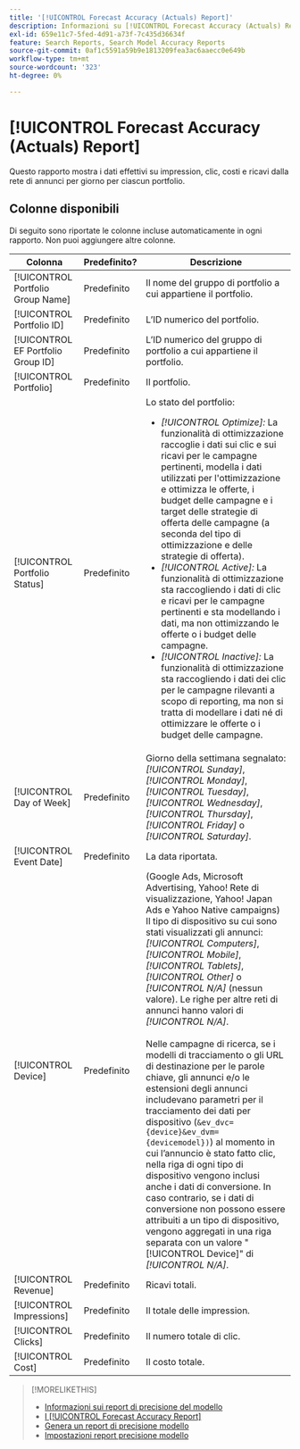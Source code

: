 ```yaml
---
title: '[!UICONTROL Forecast Accuracy (Actuals) Report]'
description: Informazioni su [!UICONTROL Forecast Accuracy (Actuals) Report], incluse le colonne di dati.
exl-id: 659e11c7-5fed-4d91-a73f-7c435d36634f
feature: Search Reports, Search Model Accuracy Reports
source-git-commit: 0af1c5591a59b9e1813209fea3ac6aaecc0e649b
workflow-type: tm+mt
source-wordcount: '323'
ht-degree: 0%

---
```


# [!UICONTROL Forecast Accuracy (Actuals) Report]

Questo rapporto mostra i dati effettivi su impression, clic, costi e ricavi dalla rete di annunci per giorno per ciascun portfolio.

## Colonne disponibili

Di seguito sono riportate le colonne incluse automaticamente in ogni rapporto. Non puoi aggiungere altre colonne.

| Colonna | Predefinito? | Descrizione |
|----|----|----|
| [!UICONTROL Portfolio Group Name] | Predefinito | Il nome del gruppo di portfolio a cui appartiene il portfolio. |
| [!UICONTROL Portfolio ID] | Predefinito | L’ID numerico del portfolio. |
| [!UICONTROL EF Portfolio Group ID] | Predefinito | L’ID numerico del gruppo di portfolio a cui appartiene il portfolio. |
| [!UICONTROL Portfolio] | Predefinito | Il portfolio. |
| [!UICONTROL Portfolio Status] | Predefinito | Lo stato del portfolio:<ul><li><i>[!UICONTROL Optimize]:</i> La funzionalità di ottimizzazione raccoglie i dati sui clic e sui ricavi per le campagne pertinenti, modella i dati utilizzati per l&#39;ottimizzazione e ottimizza le offerte, i budget delle campagne e i target delle strategie di offerta delle campagne (a seconda del tipo di ottimizzazione e delle strategie di offerta).</li><li><i>[!UICONTROL Active]:</i> La funzionalità di ottimizzazione sta raccogliendo i dati di clic e ricavi per le campagne pertinenti e sta modellando i dati, ma non ottimizzando le offerte o i budget delle campagne.</li><li><i>[!UICONTROL Inactive]:</i> La funzionalità di ottimizzazione sta raccogliendo i dati dei clic per le campagne rilevanti a scopo di reporting, ma non si tratta di modellare i dati né di ottimizzare le offerte o i budget delle campagne. |
| [!UICONTROL Day of Week] | Predefinito | Giorno della settimana segnalato: <i>[!UICONTROL Sunday]</i>, <i>[!UICONTROL Monday]</i>, <i>[!UICONTROL Tuesday]</i>, <i>[!UICONTROL Wednesday]</i>, <i>[!UICONTROL Thursday]</i>, <i>[!UICONTROL Friday]</i> o <i>[!UICONTROL Saturday]</i>. |
| [!UICONTROL Event Date] | Predefinito | La data riportata. |
| [!UICONTROL Device] | Predefinito | (Google Ads, Microsoft Advertising, Yahoo! Rete di visualizzazione, Yahoo! Japan Ads e Yahoo Native campaigns) Il tipo di dispositivo su cui sono stati visualizzati gli annunci: <i>[!UICONTROL Computers]</i>, <i>[!UICONTROL Mobile]</i>, <i>[!UICONTROL Tablets]</i>, <i>[!UICONTROL Other]</i> o <i>[!UICONTROL N/A]</i> (nessun valore). Le righe per altre reti di annunci hanno valori di <i>[!UICONTROL N/A]</i>.<br><br>Nelle campagne di ricerca, se i modelli di tracciamento o gli URL di destinazione per le parole chiave, gli annunci e/o le estensioni degli annunci includevano parametri per il tracciamento dei dati per dispositivo (<code>&amp;ev_dvc={device}&amp;ev_dvm={devicemodel})</code>) al momento in cui l’annuncio è stato fatto clic, nella riga di ogni tipo di dispositivo vengono inclusi anche i dati di conversione. In caso contrario, se i dati di conversione non possono essere attribuiti a un tipo di dispositivo, vengono aggregati in una riga separata con un valore &quot;[!UICONTROL Device]&quot; di <i>[!UICONTROL N/A]</i>. |
| [!UICONTROL Revenue] | Predefinito | Ricavi totali. |
| [!UICONTROL Impressions] | Predefinito | Il totale delle impression. |
| [!UICONTROL Clicks] | Predefinito | Il numero totale di clic. |
| [!UICONTROL Cost] | Predefinito | Il costo totale. |

>[!MORELIKETHIS]
>
>* [Informazioni sui report di precisione del modello](/help/search-social-commerce/reports/management/model-accuracy/model-accuracy-report-about.md)
>* [I [!UICONTROL Forecast Accuracy Report]](forecast-accuracy-report.md)
>* [Genera un report di precisione modello](model-accuracy-report-generate.md)
>* [Impostazioni report precisione modello](/help/search-social-commerce/reports/management/model-accuracy/model-accuracy-report-settings.md)
